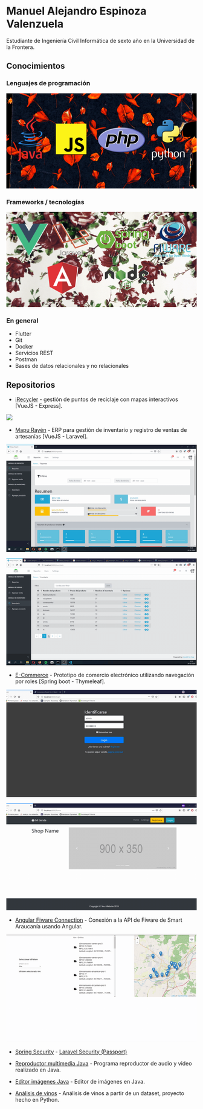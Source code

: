 # Manuel Alejandro Espinoza Valenzuela

Estudiante de Ingeniería Civil Informática de sexto año en la Universidad de la Frontera.

## Conocimientos

### Lenguajes de programación

![](img/lenguajes.png)

### Frameworks / tecnologías

![](img/frameworks.png)

### En general

- Flutter
- Git
- Docker
- Servicios REST
- Postman
- Bases de datos relacionales y no relacionales

## Repositorios

- [iRecycler](https://github.com/ManuelEV/iRecycler) - gestión de puntos de reciclaje con mapas interactivos [VueJS - Express].

![](img/iRecycler-preview.gif)

- [Mapu Rayén](https://github.com/ManuelEV/mapu-rayen) - ERP para gestión de inventario y registro de ventas de artesanías [VueJS - Laravel].

![](img/mapu-rayen-preview1.gif)

![](img/mapu-rayen-preview2.gif)


- [E-Commerce](https://github.com/ManuelEV/Spring-Ecommerce) - Prototipo de comercio electrónico utilizando navegación por roles [Spring boot - Thymeleaf].

![](img/eshop-admin.gif)

![](img/eshop-customer.gif)

- [Angular Fiware Connection](https://github.com/ManuelEV/Angular-Fiware-Connection) - Conexión a la API de Fiware de Smart Araucanía usando Angular.

![](/img/angular-fiware.gif)

- [Spring Security](https://github.com/ManuelEV/Spring-Security-Template) - [Laravel Security (Passport)](https://github.com/ManuelEV/Laravel-Passport-Template)

- [Reproductor multimedia Java](https://github.com/ManuelEV/ReproductorMultimedia) - Programa reproductor de audio y video realizado en Java.

- [Editor imágenes Java](https://github.com/ManuelEV/VisorImagenes) - Editor de imágenes en Java.

- [Análisis de vinos](https://github.com/ManuelEV/wine_analysis/blob/master/Análisis_de_vinos.ipynb) - Análisis de vinos a partir de un dataset, proyecto hecho en Python.